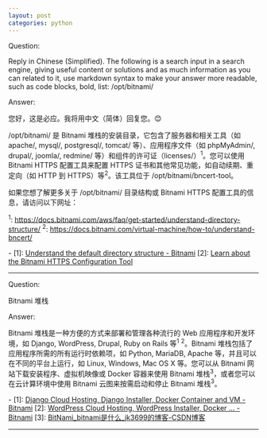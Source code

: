 ```yaml
---
layout: post
categories: python
---
```

Question:

Reply in Chinese (Simplified).
The following is a search input in a search engine, giving useful content or solutions and as much information as you can related to it, use markdown syntax to make your answer more readable, such as code blocks, bold, list:
/opt/bitnami/

Answer:

您好，这是必应。我将用中文（简体）回复您。😊

/opt/bitnami/ 是 Bitnami 堆栈的安装目录，它包含了服务器和相关工具（如 apache/, mysql/, postgresql/, tomcat/ 等）、应用程序文件（如 phpMyAdmin/, drupal/, joomla/, redmine/ 等）和组件的许可证（licenses/）<sup>1</sup>。您可以使用 Bitnami HTTPS 配置工具来配置 HTTPS 证书和其他常见功能，如自动续期、重定向（如 HTTP 到 HTTPS）等<sup>2</sup>。该工具位于 /opt/bitnami/bncert-tool。

如果您想了解更多关于 /opt/bitnami/ 目录结构或 Bitnami HTTPS 配置工具的信息，请访问以下网址：

<sup>1</sup>: https://docs.bitnami.com/aws/faq/get-started/understand-directory-structure/
<sup>2</sup>: https://docs.bitnami.com/virtual-machine/how-to/understand-bncert/

\-
\[1]: [Understand the default directory structure - Bitnami](https://docs.bitnami.com/aws/faq/get-started/understand-directory-structure/)
\[2]: [Learn about the Bitnami HTTPS Configuration Tool](https://docs.bitnami.com/virtual-machine/how-to/understand-bncert/)

<hr/>

Question:

Bitnami 堆栈

Answer:

Bitnami 堆栈是一种方便的方式来部署和管理各种流行的 Web 应用程序和开发环境，如 Django, WordPress, Drupal, Ruby on Rails 等<sup>1</sup> <sup>2</sup>。Bitnami 堆栈包括了应用程序所需的所有运行时依赖项，如 Python, MariaDB, Apache 等，并且可以在不同的平台上运行，如 Linux, Windows, Mac OS X 等。您可以从 Bitnami 网站下载安装程序、虚拟机映像或 Docker 容器来使用 Bitnami 堆栈<sup>3</sup>，或者您可以在云计算环境中使用 Bitnami 云图来按需启动和停止 Bitnami 堆栈<sup>3</sup>。

\-
\[1]: [Django Cloud Hosting, Django Installer, Docker Container and VM - Bitnami](https://bitnami.com/stack/django)
\[2]: [WordPress Cloud Hosting, WordPress Installer, Docker ... - Bitnami](https://bitnami.com/stack/wordpress)
\[3]: [BitNami_bitnami是什么_jk3699的博客-CSDN博客](https://blog.csdn.net/jk3699/article/details/9362615)

<hr/>


